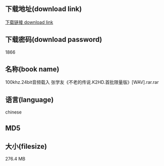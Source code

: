 ## 下载地址(download link)
[下载链接 download link](https://voluble-croquembouche-d321dc.netlify.app/?s=100khz.24bit%E9%9F%B3%E9%A2%91%E8%BD%BD%E5%85%A5+%E5%BC%A0%E5%AD%A6%E5%8F%8B%E3%80%8A%E4%B8%8D%E8%80%81%E7%9A%84%E4%BC%A0%E8%AF%B4.K2HD.%E9%A6%96%E6%89%B9%E9%99%90%E9%87%8F%E7%89%88%E3%80%8B%5BWAV%5D.rar)

## 下载密码(download password)
1866

## 名称(book name)
100khz.24bit音频载入 张学友《不老的传说.K2HD.首批限量版》[WAV].rar.rar

## 语言(language)
chinese

## MD5


## 大小(filesize)
276.4 MB
